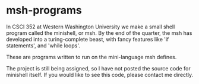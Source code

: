 msh-programs
============

In CSCI 352 at Western Washington University we make a small shell program called the minishell, or msh. By the end of the quarter, the msh has developed into a turing-complete beast, with fancy features like 'if statements', and 'while loops'.

These are programs written to run on the mini-language msh defines.

The project is still being assigned, so I have not posted the source code for minishell itself. If you would like to see this code, please contact me directly.
